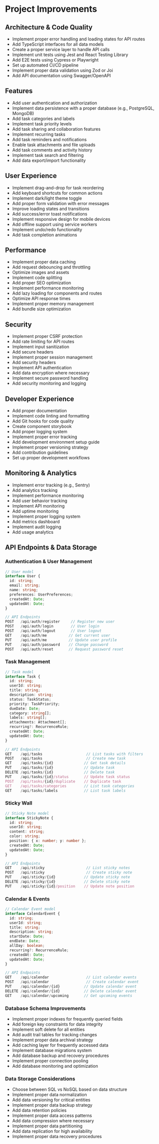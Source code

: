 # Project Improvements

## Architecture & Code Quality
- Implement proper error handling and loading states for API routes
- Add TypeScript interfaces for all data models
- Create a proper service layer to handle API calls
- Implement unit tests using Jest and React Testing Library
- Add E2E tests using Cypress or Playwright
- Set up automated CI/CD pipeline
- Implement proper data validation using Zod or Joi
- Add API documentation using Swagger/OpenAPI

## Features
- Add user authentication and authorization
- Implement data persistence with a proper database (e.g., PostgreSQL, MongoDB)
- Add task categories and labels
- Implement task priority levels
- Add task sharing and collaboration features
- Implement recurring tasks
- Add task reminders and notifications
- Enable task attachments and file uploads
- Add task comments and activity history
- Implement task search and filtering
- Add data export/import functionality

## User Experience
- Implement drag-and-drop for task reordering
- Add keyboard shortcuts for common actions
- Implement dark/light theme toggle
- Add proper form validation with error messages
- Improve loading states and transitions
- Add success/error toast notifications
- Implement responsive design for mobile devices
- Add offline support using service workers
- Implement undo/redo functionality
- Add task completion animations

## Performance
- Implement proper data caching
- Add request debouncing and throttling
- Optimize images and assets
- Implement code splitting
- Add proper SEO optimization
- Implement performance monitoring
- Add lazy loading for components and routes
- Optimize API response times
- Implement proper memory management
- Add bundle size optimization

## Security
- Implement proper CSRF protection
- Add rate limiting for API routes
- Implement input sanitization
- Add secure headers
- Implement proper session management
- Add security headers
- Implement API authentication
- Add data encryption where necessary
- Implement secure password handling
- Add security monitoring and logging

## Developer Experience
- Add proper documentation
- Implement code linting and formatting
- Add Git hooks for code quality
- Create component storybook
- Add proper logging system
- Implement proper error tracking
- Add development environment setup guide
- Implement proper versioning strategy
- Add contribution guidelines
- Set up proper development workflows

## Monitoring & Analytics
- Implement error tracking (e.g., Sentry)
- Add analytics tracking
- Implement performance monitoring
- Add user behavior tracking
- Implement API monitoring
- Add uptime monitoring
- Implement proper logging system
- Add metrics dashboard
- Implement audit logging
- Add usage analytics

## API Endpoints & Data Storage

### Authentication & User Management
```typescript
// User model
interface User {
  id: string;
  email: string;
  name: string;
  preferences: UserPreferences;
  createdAt: Date;
  updatedAt: Date;
}

// API Endpoints
POST   /api/auth/register     // Register new user
POST   /api/auth/login        // User login
POST   /api/auth/logout       // User logout
GET    /api/auth/me          // Get current user
PUT    /api/auth/me          // Update user profile
PUT    /api/auth/password    // Change password
POST   /api/auth/reset       // Request password reset
```

### Task Management
```typescript
// Task model
interface Task {
  id: string;
  userId: string;
  title: string;
  description: string;
  status: TaskStatus;
  priority: TaskPriority;
  dueDate: Date;
  category: string[];
  labels: string[];
  attachments: Attachment[];
  recurring?: RecurrenceRule;
  createdAt: Date;
  updatedAt: Date;
}

// API Endpoints
GET    /api/tasks                    // List tasks with filters
POST   /api/tasks                    // Create new task
GET    /api/tasks/{id}              // Get task details
PUT    /api/tasks/{id}              // Update task
DELETE /api/tasks/{id}              // Delete task
PUT    /api/tasks/{id}/status       // Update task status
POST   /api/tasks/{id}/duplicate    // Duplicate task
GET    /api/tasks/categories        // List task categories
GET    /api/tasks/labels            // List task labels
```

### Sticky Wall
```typescript
// Sticky Note model
interface StickyNote {
  id: string;
  userId: string;
  content: string;
  color: string;
  position: { x: number; y: number };
  createdAt: Date;
  updatedAt: Date;
}

// API Endpoints
GET    /api/sticky                   // List sticky notes
POST   /api/sticky                   // Create sticky note
PUT    /api/sticky/{id}             // Update sticky note
DELETE /api/sticky/{id}             // Delete sticky note
PUT    /api/sticky/{id}/position    // Update note position
```

### Calendar & Events
```typescript
// Calendar Event model
interface CalendarEvent {
  id: string;
  userId: string;
  title: string;
  description: string;
  startDate: Date;
  endDate: Date;
  allDay: boolean;
  recurring?: RecurrenceRule;
  createdAt: Date;
  updatedAt: Date;
}

// API Endpoints
GET    /api/calendar                 // List calendar events
POST   /api/calendar                 // Create calendar event
PUT    /api/calendar/{id}           // Update calendar event
DELETE /api/calendar/{id}           // Delete calendar event
GET    /api/calendar/upcoming       // Get upcoming events
```

### Database Schema Improvements
- Implement proper indexes for frequently queried fields
- Add foreign key constraints for data integrity
- Implement soft delete for all entities
- Add audit trail tables for tracking changes
- Implement proper data archival strategy
- Add caching layer for frequently accessed data
- Implement database migrations system
- Add database backup and recovery procedures
- Implement proper connection pooling
- Add database monitoring and optimization

### Data Storage Considerations
- Choose between SQL vs NoSQL based on data structure
- Implement proper data normalization
- Add data versioning for critical entities
- Implement proper data backup strategy
- Add data retention policies
- Implement proper data access patterns
- Add data compression where necessary
- Implement proper data partitioning
- Add data replication for high availability
- Implement proper data recovery procedures